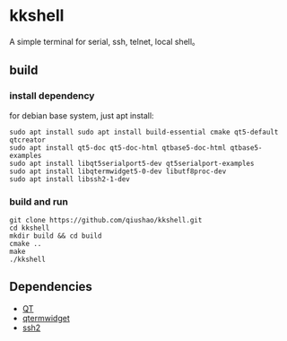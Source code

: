 
# kkshell

A simple terminal for serial, ssh, telnet, local shell。

## build
### install dependency
for debian base system, just apt install:
```
sudo apt install sudo apt install build-essential cmake qt5-default qtcreator
sudo apt install qt5-doc qt5-doc-html qtbase5-doc-html qtbase5-examples
sudo apt install libqt5serialport5-dev qt5serialport-examples
sudo apt install libqtermwidget5-0-dev libutf8proc-dev
sudo apt install libssh2-1-dev
``` 

### build and run
```
git clone https://github.com/qiushao/kkshell.git
cd kkshell
mkdir build && cd build
cmake ..
make
./kkshell 
```

## Dependencies
- [QT](https://www.qt.io/developers)
- [qtermwidget](https://github.com/lxqt/qtermwidget)
- [ssh2](https://github.com/libssh2/libssh2)
